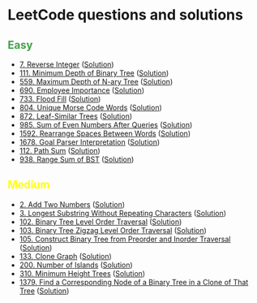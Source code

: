 # LeetCode questions and solutions

## <span style="color: #43A048;">Easy
- [7. Reverse Integer](https://leetcode.com/problems/reverse-integer/) ([Solution](Daisug/Competitive/python/LeetCode/Tree/l_7.py))
- [111. Minimum Depth of Binary Tree](https://leetcode.com/problems/minimum-depth-of-binary-tree/) ([Solution](Daisug/Competitive/python/LeetCode/BFS/l_111.py))
- [559. Maximum Depth of N-ary Tree](https://leetcode.com/problems/maximum-depth-of-n-ary-tree/) ([Solution](Daisug/Competitive/python/LeetCode/DFS/l_559.py))
- [690. Employee Importance](https://leetcode.com/problems/employee-importance/) ([Solution](Daisug/Competitive/python/LeetCode/DFS/l_690.py))
- [733. Flood Fill](https://leetcode.com/problems/flood-fill/) ([Solution](Daisug/Competitive/python/LeetCode/DFS/l_733.py))
- [804. Unique Morse Code Words](https://leetcode.com/problems/unique-morse-code-words/) ([Solution](Daisug/Competitive/python/LeetCode/String/l_804.py))
- [872. Leaf-Similar Trees](https://leetcode.com/problems/leaf-similar-trees/) ([Solution](Daisug/Competitive/python/LeetCode/DFS/l_872.py))
- [985. Sum of Even Numbers After Queries](https://leetcode.com/problems/sum-of-even-numbers-after-queries/) ([Solution](Daisug/Competitive/python/LeetCode/Others/l_985.py))
- [1592. Rearrange Spaces Between Words](https://leetcode.com/problems/rearrange-spaces-between-words/) ([Solution](Daisug/Competitive/python/LeetCode/String/l_1592.py))
- [1678. Goal Parser Interpretation](https://leetcode.com/problems/goal-parser-interpretation/) ([Solution](Daisug/Competitive/python/LeetCode/String/l_1678.py))
- [112. Path Sum](https://leetcode.com/problems/path-sum/) ([Solution](Daisug/Competitive/python/LeetCode/Tree/l_112.py))
- [938. Range Sum of BST](https://leetcode.com/problems/range-sum-of-bst/) ([Solution](Daisug/Competitive/python/LeetCode/Tree/l_938.py))

[comment]: <> (- []&#40;&#41; &#40;[Solution]&#40;Daisug/Competitive/python/LeetCode/Tree/l_111.py&#41;&#41;)

## <span style="color: yellow;">Medium
- [2. Add Two Numbers](https://leetcode.com/problems/add-two-numbers/) ([Solution](Daisug/Competitive/python/LeetCode/Tree/l_2.py))
- [3. Longest Substring Without Repeating Characters](https://leetcode.com/problems/longest-substring-without-repeating-characters/) ([Solution](Daisug/Competitive/python/LeetCode/String/l_3.py))
- [102. Binary Tree Level Order Traversal](https://leetcode.com/problems/binary-tree-level-order-traversal/) ([Solution](Daisug/Competitive/python/LeetCode/BFS/l_111.py))
- [103. Binary Tree Zigzag Level Order Traversal](https://leetcode.com/problems/binary-tree-zigzag-level-order-traversal/) ([Solution](Daisug/Competitive/python/LeetCode/Tree/l_101.py))
- [105. Construct Binary Tree from Preorder and Inorder Traversal](https://leetcode.com/problems/construct-binary-tree-from-preorder-and-inorder-traversal/) ([Solution](Daisug/Competitive/python/LeetCode/Tree/l_105.py))
- [133. Clone Graph](https://leetcode.com/problems/clone-graph/) ([Solution](Daisug/Competitive/python/LeetCode/BFS/l_133.py))
- [200. Number of Islands](https://leetcode.com/problems/number-of-islands/) ([Solution](Daisug/Competitive/python/LeetCode/BFS/l_200.py))
- [310. Minimum Height Trees](https://leetcode.com/problems/minimum-height-trees/) ([Solution](Daisug/Competitive/python/LeetCode/Graph/l_310.py))
- [1379. Find a Corresponding Node of a Binary Tree in a Clone of That Tree](https://leetcode.com/problems/find-a-corresponding-node-of-a-binary-tree-in-a-clone-of-that-tree/) ([Solution](Daisug/Competitive/python/LeetCode/BFS/l_1379.py))

[comment]: <> (- []&#40;&#41; &#40;[Solution]&#40;Daisug/Competitive/python/LeetCode/Tree/l_111.py&#41;&#41;)
